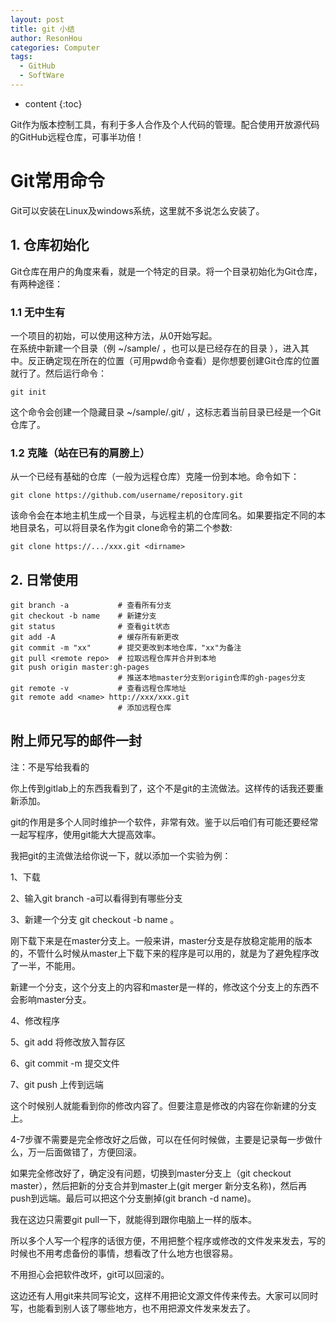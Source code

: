 ```yaml
---
layout: post
title: git 小结
author: ResonHou
categories: Computer
tags:
  - GitHub
  - SoftWare
---
```


* content
{:toc}

Git作为版本控制工具，有利于多人合作及个人代码的管理。配合使用开放源代码的GitHub远程仓库，可事半功倍！
<!-- more -->
# Git常用命令
Git可以安装在Linux及windows系统，这里就不多说怎么安装了。
## 1. 仓库初始化
Git仓库在用户的角度来看，就是一个特定的目录。将一个目录初始化为Git仓库，有两种途径：
### 1.1 无中生有  
一个项目的初始，可以使用这种方法，从0开始写起。  
在系统中新建一个目录（例 ~/sample/ ，也可以是已经存在的目录 ），进入其中。反正确定现在所在的位置（可用pwd命令查看）是你想要创建Git仓库的位置就行了。然后运行命令：  
```
git init
```
这个命令会创建一个隐藏目录 ~/sample/.git/ ，这标志着当前目录已经是一个Git仓库了。
### 1.2 克隆（站在已有的肩膀上）
从一个已经有基础的仓库（一般为远程仓库）克隆一份到本地。命令如下：
```
git clone https://github.com/username/repository.git
```
该命令会在本地主机生成一个目录，与远程主机的仓库同名。如果要指定不同的本地目录名，可以将目录名作为git clone命令的第二个参数:
```
git clone https://.../xxx.git <dirname>
```

## 2. 日常使用
```
git branch -a           # 查看所有分支
git checkout -b name    # 新建分支
git status              # 查看git状态
git add -A              # 缓存所有新更改
git commit -m "xx"      # 提交更改到本地仓库，"xx"为备注
git pull <remote repo>  # 拉取远程仓库并合并到本地
git push origin master:gh-pages
                        # 推送本地master分支到origin仓库的gh-pages分支
git remote -v           # 查看远程仓库地址
git remote add <name> http://xxx/xxx.git
                        # 添加远程仓库
```

## 附上师兄写的邮件一封
注：不是写给我看的

你上传到gitlab上的东西我看到了，这个不是git的主流做法。这样传的话我还要重新添加。

git的作用是多个人同时维护一个软件，非常有效。鉴于以后咱们有可能还要经常一起写程序，使用git能大大提高效率。

我把git的主流做法给你说一下，就以添加一个实验为例：

1、下载

2、输入git branch -a可以看得到有哪些分支

3、新建一个分支 git checkout -b name 。

刚下载下来是在master分支上。一般来讲，master分支是存放稳定能用的版本的，不管什么时候从master上下载下来的程序是可以用的，就是为了避免程序改了一半，不能用。

新建一个分支，这个分支上的内容和master是一样的，修改这个分支上的东西不会影响master分支。

4、修改程序

5、git add 将修改放入暂存区

6、git commit -m 提交文件

7、git push 上传到远端

这个时候别人就能看到你的修改内容了。但要注意是修改的内容在你新建的分支上。


4-7步骤不需要是完全修改好之后做，可以在任何时候做，主要是记录每一步做什么，万一后面做错了，方便回滚。

如果完全修改好了，确定没有问题，切换到master分支上（git checkout master），然后把新的分支合并到master上(git merger 新分支名称)，然后再push到远端。最后可以把这个分支删掉(git branch -d name)。


我在这边只需要git pull一下，就能得到跟你电脑上一样的版本。

所以多个人写一个程序的话很方便，不用把整个程序或修改的文件发来发去，写的时候也不用考虑备份的事情，想看改了什么地方也很容易。


不用担心会把软件改坏，git可以回滚的。

这边还有人用git来共同写论文，这样不用把论文源文件传来传去。大家可以同时写，也能看到别人该了哪些地方，也不用把源文件发来发去了。
